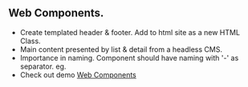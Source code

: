 ## Web Components.
- Create templated header & footer. Add to html site as a new HTML Class.
- Main content presented by list & detail from a headless CMS.
- Importance in naming. Component should have naming with '-' as separator. eg. <my-component>
- Check out demo
  [Web Components](https://mjakopec.github.io/components)
